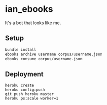 # ian_ebooks

It's a bot that looks like me.

## Setup

```bash
bundle install
ebooks archive username corpus/username.json
ebooks consume corpus/username.json
```

## Deployment ##

```
heroku create
heroku config:push
git push heroku master
heroku ps:scale worker=1
```

